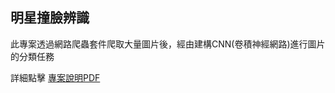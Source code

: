 明星撞臉辨識
---
此專案透過網路爬蟲套件爬取大量圖片後，經由建構CNN(卷積神經網路)進行圖片的分類任務

詳細點擊 [專案說明PDF](https://github.com/WJJblack1224/Image_Classification_CNN/blob/main/%E6%98%8E%E6%98%9F%E6%92%9E%E8%87%89%E8%BE%A8%E8%AD%98.pdf)
